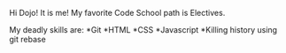Hi Dojo! It is me!
My favorite Code School path is Electives.

My deadly skills are:
*Git
*HTML
*CSS
*Javascript
*Killing history using git rebase

